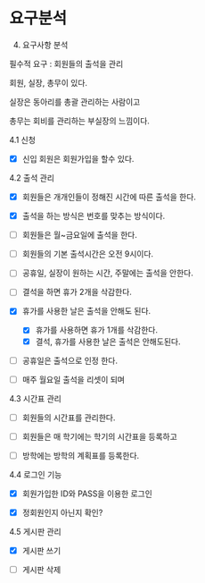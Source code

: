 # 요구분석

4. 요구사항 분석

필수적 요구 : 회원들의 출석을 관리

회원, 실장, 총무이 있다.

실장은 동아리를 총괄 관리하는 사람이고

총무는 회비를 관리하는 부실장의 느낌이다.

4.1 신청

- [x] 신입 회원은 회원가입을 할수 있다.



4.2 출석 관리

- [x] 회원들은 개개인들이 정해진 시간에 따른 출석을 한다.
- [x] 출석을 하는 방식은 번호를 맞추는 방식이다.
- [ ] 회원들은 월~금요일에 출석을 한다.
- [ ] 회원들의 기본 출석시간은 오전 9시이다.
- [ ] 공휴일, 실장이 원하는 시간, 주말에는 출석을 안한다.
- [ ] 결석을 하면 휴가 2개을 삭감한다.
- [x] 휴가를 사용한 날은 출석을 안해도 된다. 
  - [x] 휴가를 사용하면 휴가 1개를 삭감한다.
  - [x] 결석, 휴가를 사용한 날은 출석은 안해도된다.
- [ ] 공휴일은 출석으로 인정 한다.
- [ ] 매주 월요일 출석을 리셋이 되며



4.3 시간표 관리

- [ ] 회원들의 시간표를 관리한다.
- [ ] 회원들은 매 학기에는 학기의 시간표을 등록하고
- [ ] 방학에는 방학의 계획표를 등록한다.



4.4 로그인 기능

- [x] 회원가입한 ID와 PASS을 이용한 로그인
- [x] 정회원인지 아닌지 확인?



4.5 게시판 관리

- [x] 게시판 쓰기
- [ ] 게시판 삭제

